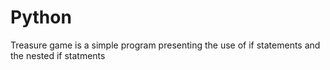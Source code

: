 # Python
Treasure game is a simple program presenting the use of if statements and the nested if statments 
